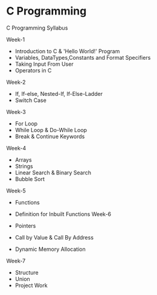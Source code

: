 # C Programming

C Programming Syllabus

Week-1

- Introduction to C & 'Hello World!' Program
- Variables, DataTypes,Constants and Format Specifiers
- Taking Input From User
- Operators in C

Week-2

- If, If-else, Nested-If, If-Else-Ladder
- Switch Case

Week-3

- For Loop
- While Loop & Do-While Loop
- Break & Continue Keywords

Week-4

- Arrays
- Strings
- Linear Search & Binary Search
- Bubble Sort

Week-5

- Functions
- Definition for Inbuilt Functions
  Week-6

- Pointers
- Call by Value & Call By Address
- Dynamic Memory Allocation

Week-7

- Structure
- Union
- Project Work
